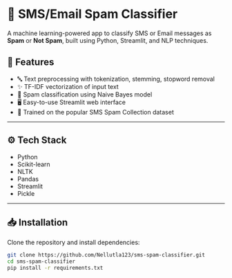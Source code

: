 # 📩 SMS/Email Spam Classifier

A machine learning-powered app to classify SMS or Email messages as **Spam** or **Not Spam**, built using Python, Streamlit, and NLP techniques.




## 🚀 Features

- 🔤 Text preprocessing with tokenization, stemming, stopword removal
- ✨ TF-IDF vectorization of input text
- 🤖 Spam classification using Naive Bayes model
- 🖥️ Easy-to-use Streamlit web interface
- 🧠 Trained on the popular SMS Spam Collection dataset

---

## ⚙️ Tech Stack

- Python
- Scikit-learn
- NLTK
- Pandas
- Streamlit
- Pickle

---

## 📥 Installation

Clone the repository and install dependencies:

```bash
git clone https://github.com/Nellutla123/sms-spam-classifier.git
cd sms-spam-classifier
pip install -r requirements.txt
 

